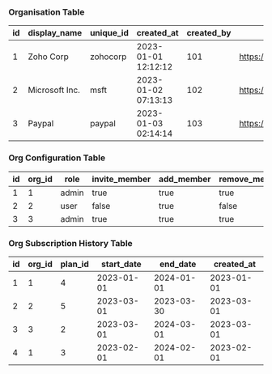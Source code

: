 ### Organisation Table

| id | display_name   | unique_id | created_at          | created_by | display_picture              | status   |
|----|----------------|-----------|---------------------|------------|------------------------------|----------|
| 1  | Zoho Corp      | zohocorp  | 2023-01-01 12:12:12 | 101        | https://example.com/pic1.jpg | active   |
| 2  | Microsoft Inc. | msft      | 2023-01-02 07:13:13 | 102        | https://example.com/pic2.jpg | inactive |
| 3  | Paypal         | paypal    | 2023-01-03 02:14:14 | 103        | https://example.com/pic3.jpg | inactive |

### Org Configuration Table

| id | org_id | role  | invite_member | add_member | remove_member | update_member | update_org | delete_org | leave_org | create_group | show_employee_id |
|----|--------|-------|---------------|------------|---------------|---------------|------------|------------|-----------|--------------|------------------|
| 1  | 1      | admin | true          | true       | true          | true          | true       | true       | true      | true         | true             |
| 2  | 2      | user  | false         | true       | false         | false         | false      | false      | false     | false        | false            |
| 3  | 3      | admin | true          | true       | true          | true          | true       | false      | true      | true         | false            |

### Org Subscription History Table

| id | org_id | plan_id | start_date | end_date   | created_at |
|----|--------|---------|------------|------------|------------|
| 1  | 1      | 4       | 2023-01-01 | 2024-01-01 | 2023-01-01 |
| 2  | 2      | 5       | 2023-03-01 | 2023-03-30 | 2023-03-01 |
| 3  | 3      | 2       | 2023-03-01 | 2024-03-01 | 2023-03-01 |
| 4  | 1      | 3       | 2023-02-01 | 2024-02-01 | 2023-02-01 |

